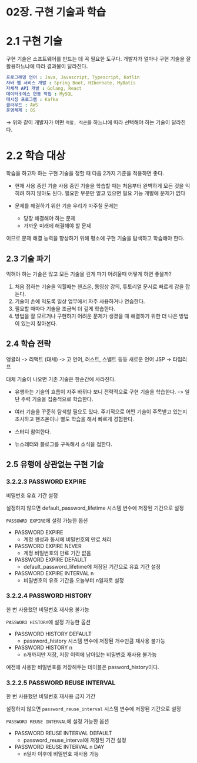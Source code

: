 # 02장. 구현 기술과 학습


# 2.1 구현 기술

구현 기술은 소프트웨어를 만드는 데 꼭 필요한 도구다. 개발자가 얼마나 구현 기술을 잘 활용하느냐에 따라 결과물이 달라진다.

```yaml
프로그래밍 언어 : Java, Javascript, Typescript, Kotlin
자바 웹 서비스 개발 : Spring Boot, HIbernate, MyBatis
자체적 API 개발 : Golang, React
데이터ㅔ이스 연동 작업 : MySQL
메시징 프로그램 : Kafka
클라우드 : AWS
운영체제 : OS
```

→ 위와 같이 개발자가 어떤 `역할, 직군`을 하느냐에 따라 선택해야 하는 기술이 달라진다.

# 2.2 학습 대상

학습을 하고자 하는 구현 기술을 정할 때 다음 2가지 기준을 적용하면 좋다.
- 현재 사용 중인 기술
사용 중인 기술을 학습할 때는 처음부터 완벽하게 모든 것을 익히려 하지 않아도 된다.
필요한 부분만 알고 있으면 필요 기능 개발에 문제가 없다

- 문제를 해결하기 위한 기술
우리가 마주칠 문제는
  - 당장 해결해야 하는 문제
  - 가까운 미래에 해결해야 할 문제
     
이므로 문제 해결 능력을 향상하기 위해 평소에 구현 기술을 탐색하고 학습해야 한다.


## 2.3 기술 파기

익혀야 하는 기술은 많고 모든 기술을 깊게 파기 어려울때 어떻게 하면 좋을까?
1. 처음 접하는 기술을 익힐때는 핸즈온, 동영상 강의, 튜토리얼 문서로 빠르게 감을 잡는다.
2. 기술이 손에 익도록 일상 업무에서 자주 사용하거나 연습한다.
3. 필요할 때마다 기술을 조금씩 더 깊게 학습한다.
4. 방법을 잘 모르거나 구현하기 어려운 문제가 생겼을 때 해결하기 위한 더 나은 방법이 있는지 찾아본다.


## 2.4 학습 전략

앵귤러 -> 리액트 (대세) -> 고 언어, 러스트, 스벨트 등등 새로운 언어
JSP -> 타임리프

대체 기술이 나오면 기존 기술은 한순간에 사라진다. 
- 유행하는 기술의 흐름이 자주 바뀌다 보니 전략적으로 구현 기술을 학습한다.
-> 일단 주력 기술을 집중적으로 학습한다.

- 여러 기술을 꾸준히 탐색할 필요도 있다.
주기적으로 어떤 기술이 주목받고 있는지 조사하고 핸즈온이나 별도 학습을 해서 빠르게 경험한다.

- 스터디 참여한다.
  
- 뉴스레터와 블로그를 구독해서 소식을 접한다.

## 2.5 유행에 상관없는 구현 기술


### 3.2.2.3 PASSWORD EXPIRE

비밀번호 유효 기간 설정

설정하지 않으면 default_password_lifetime 시스템 변수에 저장된 기간으로 설정

`PASSOWRD EXPIRE`에 설정 가능한 옵션

- PASSWORD EXPIRE
    - 계정 생성과 동시에 비밀번호의 만료 처리
- PASSWORD EXPIRE NEVER
    - 계정 비밀번호의 만료 기간 없음
- PASSWORD EXPIRE DEFAULT
    - default_password_lifetime에 저장된 기간으로 유효 기간 설정
- PASSWORD EXPIRE INTERVAL n
    - 비밀번호의 유효 기간을 오늘부터 n일자로 설정

### 3.2.2.4 PASSWORD HISTORY

한 번 사용했던 비밀번호 재사용 불가능

`PASSWORD HISTORY`에 설정 가능한 옵션

- PASSWORD HISTORY DEFAULT
    - password_history 시스템 변수에 저장된 개수만큼 재사용 불가능
- PASSWORD HISTORY n
    - n개까지만 저장, 저장 이력에 남아있는 비밀번호 재사용 불가능

예전에 사용한 비밀번호를 저장해두는 테이블은 pasword_history이다.

### 3.2.2.5 PASSWORD REUSE INTERVAL

한 번 사용했던 비밀번호 재사용 금지 기간

설정하지 않으면 `password_reuse_interval` 시스템 변수에 저장된 기간으로 설정

`PASSWORD REUSE INTERVAL`에 설정 가능한 옵션

- PASSWORD REUSE INTERVAL DEFAULT
    - password_reuse_interval에 저장된 기간 설정
- PASSWORD REUSE INTERVAL n DAY
    - n일자 이후에 비밀번호 재사용 가능
